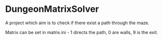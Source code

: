 # DungeonMatrixSolver
A project which aim is to check if there exist a path through the maze.

Matrix can be set in matrix.ini - 1 directs the path, 0 are walls, 9 is the exit.
